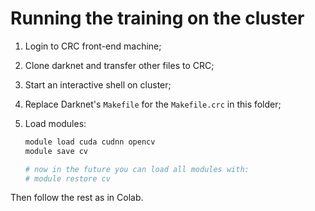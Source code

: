 # Running the training on the cluster

1. Login to CRC front-end machine;
1. Clone darknet and transfer other files to CRC;
1. Start an interactive shell on cluster;
1. Replace Darknet's `Makefile` for the `Makefile.crc` in this folder;
1. Load modules:

    ```sh
    module load cuda cudnn opencv
    module save cv

    # now in the future you can load all modules with:
    # module restore cv
    ```

Then follow the rest as in Colab.

